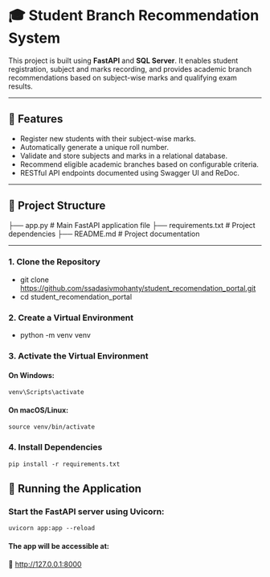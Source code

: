 # 🎓 Student Branch Recommendation System

This project is built using **FastAPI** and **SQL Server**. It enables student registration, subject and marks recording, and provides academic branch recommendations based on subject-wise marks and qualifying exam results.

---

## 🚀 Features

- Register new students with their subject-wise marks.
- Automatically generate a unique roll number.
- Validate and store subjects and marks in a relational database.
- Recommend eligible academic branches based on configurable criteria.
- RESTful API endpoints documented using Swagger UI and ReDoc.

---

## 📁 Project Structure
├── app.py # Main FastAPI application file
├── requirements.txt # Project dependencies
├── README.md # Project documentation

---

### 1. Clone the Repository
- git clone https://github.com/ssadasivmohanty/student_recomendation_portal.git
- cd student_recomendation_portal

### 2. Create a Virtual Environment
- python -m venv venv

### 3. Activate the Virtual Environment
#### On Windows:
    venv\Scripts\activate
#### On macOS/Linux:
    source venv/bin/activate

### 4. Install Dependencies
    pip install -r requirements.txt

## 🏁 Running the Application
### Start the FastAPI server using Uvicorn:
    uvicorn app:app --reload

#### The app will be accessible at:
🔗 http://127.0.0.1:8000